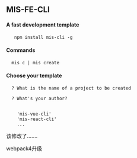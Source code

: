 ## MIS-FE-CLI 

#### A fast development template

```
   npm install mis-cli -g 

``` 

#### Commands 

```
  mis c | mis create 

```
####  Choose your template 


```
  ? What is the name of a project to be created 

``` 

```
  ? What's your author?
  
```

```
    'mis-vue-cli'
    'mis-react-cli'
    ...
```

该修改了.......

webpack4升级